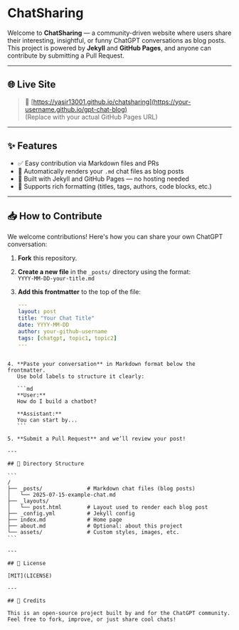 # ChatSharing

Welcome to **ChatSharing** — a community-driven website where users share their interesting, insightful, or funny ChatGPT conversations as blog posts.  
This project is powered by **Jekyll** and **GitHub Pages**, and anyone can contribute by submitting a Pull Request.

---

## 🌐 Live Site

> 📍 [https://yasir13001.github.io/chatsharing](https://your-username.github.io/gpt-chat-blog)  
(Replace with your actual GitHub Pages URL)

---

## ✨ Features

- ✅ Easy contribution via Markdown files and PRs
- 📖 Automatically renders your `.md` chat files as blog posts
- 🧰 Built with Jekyll and GitHub Pages — no hosting needed
- 💬 Supports rich formatting (titles, tags, authors, code blocks, etc.)

---

## 📥 How to Contribute

We welcome contributions! Here's how you can share your own ChatGPT conversation:

1. **Fork** this repository.
2. **Create a new file** in the `_posts/` directory using the format:  
   `YYYY-MM-DD-your-title.md`
3. **Add this frontmatter** to the top of the file:

   ```yaml
   ---
   layout: post
   title: "Your Chat Title"
   date: YYYY-MM-DD
   author: your-github-username
   tags: [chatgpt, topic1, topic2]
   ---
````

4. **Paste your conversation** in Markdown format below the frontmatter.
   Use bold labels to structure it clearly:

   ```md
   **User:**  
   How do I build a chatbot?

   **Assistant:**  
   You can start by...
   ```

5. **Submit a Pull Request** and we’ll review your post!

---

## 📁 Directory Structure

```
/
├── _posts/              # Markdown chat files (blog posts)
│   └── 2025-07-15-example-chat.md
├── _layouts/
│   └── post.html        # Layout used to render each blog post
├── _config.yml          # Jekyll config
├── index.md             # Home page
├── about.md             # Optional: about this project
└── assets/              # Custom styles, images, etc.
```

---

## 📃 License

[MIT](LICENSE)

---

## 🤝 Credits

This is an open-source project built by and for the ChatGPT community.
Feel free to fork, improve, or just share cool chats!


